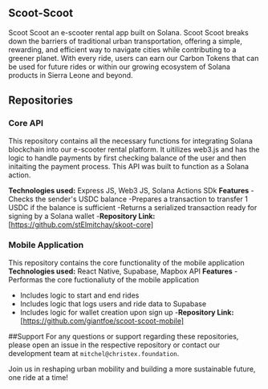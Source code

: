 ## Scoot-Scoot
Scoot Scoot an e-scooter rental app built on Solana. Scoot Scoot breaks down the barriers of traditional urban transportation, offering a simple, rewarding, and efficient way to navigate cities while contributing to a greener planet. With every ride, users can earn our Carbon Tokens that can be used for future rides or within our growing ecosystem of Solana products in Sierra Leone and beyond.

## Repositories

### Core API
This repository contains all the necessary functions for integrating Solana blockchain into our e-scooter rental platform. It uitilizes web3.js and has the logic to handle payments by first checking balance of the user and then initaiting the payment process. This API was built to function as a Solana action.

**Technologies used:** Express JS, Web3 JS, Solana Actions SDk
**Features**
-Checks the sender's USDC balance
-Prepares a transaction to transfer 1 USDC if the balance is sufficient
-Returns a serialized transaction ready for signing by a Solana wallet
-**Repository Link:** [https://github.com/stElmitchay/skoot-core]

### Mobile Application
This repository contains the core functionality of the mobile application 
**Technologies used:** React Native, Supabase, Mapbox API
**Features**
-Performas the core fuctionaliuty of the mobile application
- Includes logic to start and end rides
- Includes logic that logs users and ride data to Supabase
- Includes logic for wallet creation upon sign up 
-**Repository Link:** [https://github.com/giantfoe/scoot-scoot-mobile]

##Support
For any questions or support regarding these repositories, please open an issue in the respective repository or contact our development team at `mitchel@christex.foundation`.

Join us in reshaping urban mobility and building a more sustainable future, one ride at a time!
